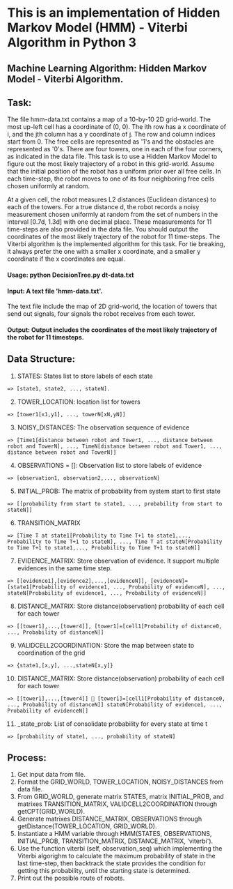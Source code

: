 # This is an implementation of Hidden Markov Model (HMM) - Viterbi Algorithm in Python 3

## Machine Learning Algorithm: Hidden Markov Model - Viterbi Algorithm.

## Task:
The file hmm-data.txt contains a map of a 10-by-10 2D grid-world. The most up-left cell has a coordinate of (0, 0). The ith row has a x coordinate of i, and the jth column has a y coordinate of j. The row and column indices start from 0. The free cells are represented as '1's and the obstacles are represented as '0's. There are four towers, one in each of the four corners, as indicated in the data file. This task is to use a Hidden Markov Model to figure out the most likely trajectory of a robot in this grid-world. Assume that the initial position of the robot has a uniform prior over all free cells. In each time-step, the robot moves to one of its four neighboring free cells chosen uniformly at random. 


At a given cell, the robot measures L2 distances (Euclidean distances) to each of the towers. For a true distance d, the robot records a noisy measurement chosen uniformly at random from the set of numbers in the interval [0.7d, 1.3d] with one decimal place. These measurements for 11 time-steps are also provided in the data file. You should output the coordinates of the most likely trajectory of the robot for 11 time-steps. The Viterbi algorithm is the implemented algorithm for this task. For tie breaking, it always prefer the one with a smaller x coordinate, and a smaller y coordinate if the x coordinates are equal.


#### Usage: python DecisionTree.py dt-data.txt	

#### Input: A text file 'hmm-data.txt'.
The text file include the map of 2D grid-world, the location of towers that send out signals, four signals the robot receives from each tower.

#### Output: Output includes the coordinates of the most likely trajectory of the robot for 11 timesteps.


## Data Structure:
  1. STATES: States list to store labels of each state
  
    => [state1, state2, ..., stateN].
  2. TOWER_LOCATION: location list for towers
  
    => [tower1[x1,y1], ..., towerN[xN,yN]]
  3. NOISY_DISTANCES: The observation sequence of evidence
  
    => [Time1[distance between robot and Tower1, ..., distance between robot and TowerN], ..., TimeN[distance between robot and Tower1, ..., distance between robot and TowerN]]
  4. OBSERVATIONS = []: Observation list to store labels of evidence
  
    => [observation1, observation2,..., observationN]
  5. INITIAL_PROB: The matrix of probability from system start to first state
  
    => [[probability from start to state1, ..., probability from start to stateN]]
  6. TRANSITION_MATRIX
  
    => [Time T at state1[Probability to Time T+1 to state1,..., Probability to Time T+1 to stateN], ..., Time T at stateN[Probability to Time T+1 to state1,..., Probability to Time T+1 to stateN]]
  7. EVIDENCE_MATRIX: Store observation of evidence. It support multiple evidences in the same time step.
  
    => [[evidence1],[evidence2],...,[evidenceN]], [evidenceN]=[state1[Probability of evidence1, ..., Probability of evidenceN], ..., stateN[Probability of evidence1, ..., Probability of evidenceN]]
  8. DISTANCE_MATRIX: Store distance(observation) probability of each cell for each tower
  
    => [[tower1],...,[tower4]], [tower1]=[cell1[Probability of distance0, ..., Probability of distanceN]]
  9. VALIDCELL2COORDINATION: Store the map between state to coordination of the grid
  
    => {state1,[x,y], ...,stateN[x,y]}
  10. DISTANCE_MATRIX: Store distance(observation) probability of each cell for each tower
  
    => [[tower1],...,[tower4]]  [tower1]=[cell1[Probability of distance0, ..., Probability of distanceN]] stateN[Probability of evidence1, ..., Probability of evidenceN]]
  11. _state_prob: List of consolidate probability for every state at time t
  
    => [probability of state1, ..., probability of stateN]


## Process:
  1. Get input data from file. 
  2. Format the GRID_WORLD, TOWER_LOCATION, NOISY_DISTANCES from data file. 
  3. From GRID_WORLD, generate matrix STATES, matrix INITIAL_PROB, and matrixes TRANSITION_MATRIX, VALIDCELL2COORDINATION through getCPT(GRID_WORLD).
  4. Generate matrixes DISTANCE_MATRIX, OBSERVATIONS through getDistance(TOWER_LOCATION, GRID_WORLD).
  5. Instantiate a HMM variable through HMM(STATES, OBSERVATIONS, INITIAL_PROB, TRANSITION_MATRIX, DISTANCE_MATRIX, 'viterbi').
  6. Use the function viterbi (self, observation_seq) which implementing the Viterbi algorighm to calculate the maximum probability of state in the last time-step, then backtrack the state provides the condition for getting this probability, until the starting state is determined.
  7. Print out the possible route of robots.